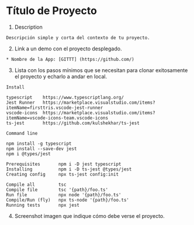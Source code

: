 Título de Proyecto
===================

1. Description
```
Descripción simple y corta del contexto de tu proyecto.
```

2. Link a un demo con el proyecto desplegado.
```
* Nombre de la App: [GITTT] (https://github.com/)
```
3. Lista con los pasos mínimos que se necesitan para clonar exitosamente el proyecto y echarlo a andar en local.
```
Install

typescript    https://www.typescriptlang.org/
Jest Runner   https://marketplace.visualstudio.com/items?itemName=firsttris.vscode-jest-runner
vscode-icons  https://marketplace.visualstudio.com/items?itemName=vscode-icons-team.vscode-icons
ts-jest       https://github.com/kulshekhar/ts-jest 

Command line 

npm install -g typescript
npm install --save-dev jest
npm i @types/jest

Prerequisites       npm i -D jest typescript	
Installing          npm i -D ts-jest @types/jest	
Creating config     npx ts-jest config:init	

Compile all         tsc
Compile file        tsc '{path}/foo.ts'
Run file            npx node '{path}/foo.ts'
Compile/Run (fly)   npx ts-node '{path}/foo.ts'
Running tests       npx jest	
```

4. Screenshot imagen que indique cómo debe verse el proyecto.







